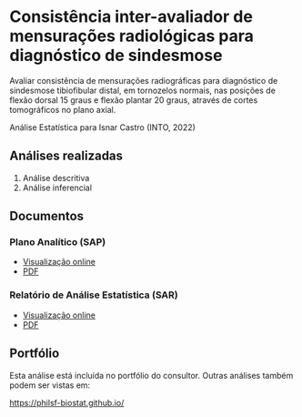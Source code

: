 # Consistência inter-avaliador de mensurações radiológicas para diagnóstico de sindesmose

Avaliar
consistência de mensurações radiográficas
para diagnóstico de sindesmose tibiofibular distal,
em tornozelos normais,
nas posições de flexão dorsal 15 graus e flexão plantar 20 graus,
através de cortes tomográficos no plano axial.

Análise Estatística para Isnar Castro (INTO, 2022)

## Análises realizadas

1. Análise descritiva
1. Análise inferencial

## Documentos

### Plano Analítico (SAP)

<!-- - [Visualização online][sapviz-v02] -->
<!-- - [PDF][sappdf-v02] -->

- [Visualização online][sapviz-v01]
- [PDF][sappdf-v01]

### Relatório de Análise Estatística (SAR)

<!-- - [Visualização online][reportviz-v02] -->
<!-- - [PDF][pdf-v02] -->

- [Visualização online][reportviz-v01]
- [PDF][pdf-v01]

<!-- ## Análises associadas -->

<!-- Esta análise é parte de um projeto maior e é suportada por outras análises, disponíveis abaixo. -->

<!-- **[assoc_title]** -->

<!-- <[assoc_link]> -->

## Portfólio

Esta análise está incluída no portfólio do consultor.
Outras análises também podem ser vistas em:

<https://philsf-biostat.github.io/>

<!-- --- -->

[sapviz-v01]: report/SAP-2022-012-IC-v01.md
[sapviz-v02]: report/SAP-2022-012-IC-v02.md
[sappdf-v01]: https://docs.google.com/viewer?url=https://github.com/philsf-biostat/SAR-2022-012-IC/raw/main/report/SAP-2022-012-IC-v01.pdf
[sappdf-v02]: https://docs.google.com/viewer?url=https://github.com/philsf-biostat/SAR-2022-012-IC/raw/main/report/SAP-2022-012-IC-v02.pdf

[reportviz-v01]: report/SAR-2022-012-IC-v01.md
[reportviz-v02]: report/SAR-2022-012-IC-v02.md
[pdf-v01]: https://docs.google.com/viewer?url=https://github.com/philsf-biostat/SAR-2022-012-IC/raw/main/report/SAR-2022-012-IC-v01.pdf
[pdf-v02]: https://docs.google.com/viewer?url=https://github.com/philsf-biostat/SAR-2022-012-IC/raw/main/report/SAR-2022-012-IC-v02.pdf
[docx-v01]: https://docs.google.com/viewer?url=https://github.com/philsf-biostat/SAR-2022-012-IC/raw/main/report/SAR-2022-012-IC-v01.docx
[docx-v02]: https://docs.google.com/viewer?url=https://github.com/philsf-biostat/SAR-2022-012-IC/raw/main/report/SAR-2022-012-IC-v02.docx
